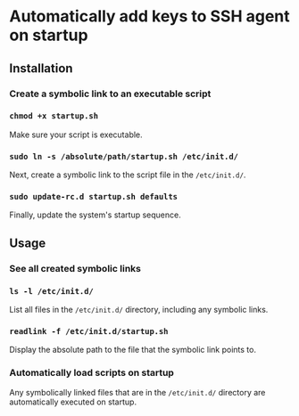# Automatically add keys to SSH agent on startup

## Installation

### Create a symbolic link to an executable script

### `chmod +x startup.sh`

Make sure your script is executable.

### `sudo ln -s /absolute/path/startup.sh /etc/init.d/`

Next, create a symbolic link to the script file in the `/etc/init.d/`.

### `sudo update-rc.d startup.sh defaults`

Finally, update the system's startup sequence.

## Usage

### See all created symbolic links

### `ls -l /etc/init.d/`

List all files in the `/etc/init.d/` directory, including any symbolic links.

### `readlink -f /etc/init.d/startup.sh`

Display the absolute path to the file that the symbolic link points to.

### Automatically load scripts on startup

Any symbolically linked files that are in the `/etc/init.d/` directory are automatically executed on startup.

